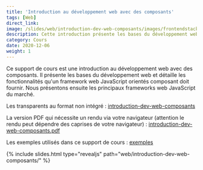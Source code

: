 ```yaml
---
title: 'Introduction au développement web avec des composants'
tags: [Web]
direct_link:
image: /slides/web/introduction-dev-web-composants/images/frontendstack.png
description: Cette introduction présente les bases du développement web et détaille les fonctionnalités qu'un framework web JavaScript orientés composant doit fournir. 
category: Cours
date: 2020-12-06
weight: 1
---
```


Ce support de cours est une introduction au développement web avec des composants. Il présente les bases du développement web et détaille les fonctionnalités qu'un framework web JavaScript orientés composant doit fournir. Nous présentons ensuite les principaux frameworks web JavaScript du marché.

Les transparents au format non intégré : [introduction-dev-web-composants](/slides/web/introduction-dev-web-composants)

La version PDF qui nécessite un rendu via votre navigateur (attention le rendu peut dépendre des caprises de votre navigateur) : <a target="_blank" href="/slides/web/introduction-dev-web-composants?print-pdf">introduction-dev-web-composants.pdf</a>

Les exemples utilisés dans ce support de cours : [exemples](https://github.com/mickaelbaron/mickaelbaron.github.io/tree/master/slides/web/introduction-web-composants/examples)

{% include slides.html type="revealjs" path="web/introduction-dev-web-composants/" %}
